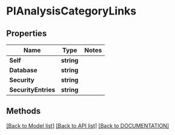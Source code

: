 # PIAnalysisCategoryLinks

## Properties
Name | Type | Notes
------------ | ------------- | -------------
**Self** | **string**
**Database** | **string**
**Security** | **string**
**SecurityEntries** | **string**

## Methods
[[Back to Model list]](../../DOCUMENTATION.md#documentation-for-models) [[Back to API list]](../../DOCUMENTATION.md#documentation-for-api-endpoints) [[Back to DOCUMENTATION]](../../DOCUMENTATION.md)
